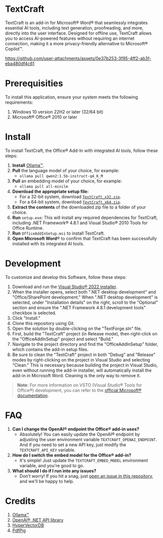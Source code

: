 # TextCraft
TextCraft is an add-in for Microsoft® Word® that seamlessly integrates essential AI tools, including text generation, proofreading, and more, directly into the user interface. Designed for offline use, TextCraft allows you to access AI-powered features without requiring an internet connection, making it a more privacy-friendly alternative to Microsoft® Copilot™️.


https://github.com/user-attachments/assets/0e37b253-3f95-4ff2-ab3f-eba480df4c61


# Prerequisities
To install this application, ensure your system meets the following requirements:
1. Windows 10 version 22H2 or later (32/64 bit)
2. Microsoft®️ Office®️ 2010 or later

# Install
To install TextCraft, the Office® Add-In with integrated AI tools, follow these steps:
1. **Install** [Ollama™️](https://ollama.com/download).
2. **Pull** the language model of your choice, for example:
   - `ollama pull qwen2:1.5b-instruct-q4_K_M`
4. **Pull** an embedding model of your choice, for example:
   - `ollama pull all-minilm`
6. **Download the appropriate setup file:**
    - For a 32-bit system, download [`TextCraft_x32.zip`](https://github.com/suncloudsmoon/TextCraft/releases/download/v1.0.2/TextCraft_x32.zip).
    - For a 64-bit system, download [`TextCraft_x64.zip`](https://github.com/suncloudsmoon/TextCraft/releases/download/v1.0.2/TextCraft_x64.zip).
7. **Extract the contents** of the downloaded zip file to a folder of your choice.
8. **Run** `setup.exe`: This will install any required dependencies for TextCraft, including .NET Framework® 4.8.1 and Visual Studio® 2010 Tools for Office Runtime.
9. **Run** `OfficeAddInSetup.msi` to install TextCraft.
10. **Open Microsoft Word**® to confirm that TextCraft has been successfully installed with its integrated AI tools.

# Development
To customize and develop this Software, follow these steps:
1. Download and run the [Visual Studio® 2022 installer](https://visualstudio.microsoft.com/vs/).
2. When the installer opens, select both ".NET desktop development" and "Office/SharePoint development." When ".NET desktop development" is selected, under "Installation details" on the right, scroll to the "Optional" section and ensure the ".NET Framework 4.8.1 development tools" checkbox is selected.
3. Click "Install."
4. Clone this repository using Git.
5. Open the solution by double-clicking on the "TextForge.sln" file.
6. First, build the "TextCraft" project (in Release mode), then right-click on the "OfficeAddInSetup" project and select "Build."
7. Navigate to the project directory and find the "OfficeAddInSetup" folder, which contains the add-in setup files.
8. Be sure to clean the "TextCraft" project in both "Debug" and "Release" modes by right-clicking on the project in Visual Studio and selecting "Clean." This is necessary because building the project in Visual Studio, even without running the add-in installer, will automatically install the add-in in Microsoft Word. Cleaning is the only way to remove it.

> **Note**: For more information on VSTO (Visual Studio® Tools for Office®) development, you can refer to the [official Microsoft® documentation](https://learn.microsoft.com/en-us/visualstudio/vsto/walkthrough-creating-your-first-vsto-add-in-for-word?view=vs-2022&tabs=csharp).

# FAQ
1. **Can I change the OpenAI®️ endpoint the Office®️ add-in uses?**
    - Absolutely! You can easily update the OpenAI®️ endpoint by adjusting the user environment variable `TEXTCRAFT_OPENAI_ENDPOINT`. And if you need to set a new API key, just modify the `TEXTCRAFT_API_KEY` variable.
2. **How do I switch the embed model for the Office®️ add-in?**
    - It's simple! Just update the `TEXTCRAFT_EMBED_MODEL` environment variable, and you're good to go.
3. **What should I do if I run into any issues?**
    - Don't worry! If you hit a snag, just [open an issue in this repository](https://github.com/suncloudsmoon/TextCraft/issues/new), and we'll be happy to help.

# Credits
1. [Ollama™️](https://github.com/ollama/ollama)
2. [OpenAI®️ .NET API library](https://github.com/openai/openai-dotnet)
3. [HyperVectorDB](https://github.com/suncloudsmoon/HyperVectorDB)
4. [PdfPig](https://github.com/UglyToad/PdfPig)
 
